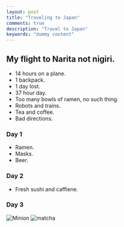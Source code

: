 ```yaml
---
layout: post
title: "Traveling to Japan"
comments: true
description: "Travel to Japan"
keywords: "dummy content"
---
```


## My flight to Narita not nigiri.
* 14 hours on a plane.
* 1 backpack.
* 1 day lost.
* 37 hour day.
* Too many bowls of ramen, no such thing.
* Robots and trains.
* Tea and coffee.
* Bad directions.

### Day 1
* Ramen.
* Masks.
* Beer.

### Day 2
* Fresh sushi and caffiene.

### Day 3
![Minion](http://octodex.github.com/images/minion.png)
 ![matcha](http://nickcanny.github.io/assets/Matcha.jpg)
 
